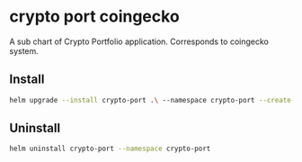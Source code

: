 # crypto port coingecko

A sub chart of Crypto Portfolio application. Corresponds to coingecko system.

## Install

```bash
helm upgrade --install crypto-port .\ --namespace crypto-port --create-namespace
```

## Uninstall

```bash
helm uninstall crypto-port --namespace crypto-port
```
